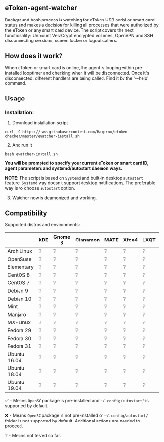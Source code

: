 
## eToken-agent-watcher
Background bash process is watching for eToken USB serial or smart card status and makes a decision for killing all processes that were authorized by the eToken or any smart card device.
The script covers the next functionality: Unmount VeraCrypt encrypted volumes, OpenVPN and SSH disconnecting sessions, screen locker or logout callers.

## How does it work?
When eToken or smart card is online, the agent is looping within pre-installed looptimer and checking when it will be disconnected. Once it's disconnected, different handlers are being called. Find it by the '--help' command.

## Usage
### Installation:
1. Download installation script
```
curl -O https://raw.githubusercontent.com/Haxprox/etoken-checker/master/ewatcher-install.sh
```
2. And run it
```
bash ewatcher-install.sh
```
**You will be prompted to specify your current eToken or smart card ID, agent parameters and systemd/autostart daemon ways.**

**NOTE**: The script is based on `Systemd` and built-in desktop `autostart` feature. 
`Systemd` way doesn't support desktop notifications. The preferable way is to choose `autostart` option.

3. Watcher now is deamonized and working.

## Compatibility

Supported distros and environments:

|                | KDE | Gnome 3 | Cinnamon | MATE | Xfce4 | LXQT | LXDE |
| -------------- | ---- | ----- | ----- | ----- | ----- | ----- | ----- |
|  Arch Linux	 |  ❔  |  ❔  |  ❔  |  ❔  |  ❔  |  ❔  |  ❔  |
|	OpenSuse	 |  ❔  |  ❔  |  ❔  |  ❔  |  ❔  |  ❔  |  ❔  |
|	Elementary	 |  ❔  |  ❔  |  ❔  |  ❔  |  ❔  |  ❔  |  ❔  |
|   CentOS 8	 |  ❔  |  ❔  |  ❔  |  ❔  |  ❔  |  ❔  |  ❔  |
|   CentOS 7	 |  ❔  |  ❔  |  ❔  |  ❔  |  ❔  |  ❔  |  ❔  |
|   Debian 9	 |  ❔  |  ❔  |  ❔  |  ❔  |  ❔  |  ❔  |  ❔  |
|   Debian 10	 |  ❔  |  ❔  |  ❔  |  ❔  |  ❔  |  ❔  |  ❔  |
|	Mint		 |  ❔  |  ❔  |  ❔  |  ❔  |  ❔  |  ❔  |  ❔  |
|	Manjaro		 |  ❔  |  ❔  |  ❔  |  ❔  |  ❔  |  ❔  |  ❔  |
|	MX-Linux	 |  ❔  |  ❔  |  ❔  |  ❔  |  ❔  |  ❔  |  ❔  |
|   Fedora 29	 |  ❔  |  ❔  |  ❔  |  ❔  |  ❔  |  ❔  |  ❔  |
|   Fedora 30	 |  ❔  |  ❔  |  ❔  |  ❔  |  ❔  |  ❔  |  ❔  |
|   Fedora 31	 |  ❔  |  ❔  |  ❔  |  ❔  |  ❔  |  ❔  |  ❔  |
| Ubuntu 16.04	 |  ❔  |  ❔  |  ❔  |  ❔  |  ❔  |  ❔  |  ❔  |
| Ubuntu 18.04	 |  ❔  |  ❔  |  ❔  |  ❔  |  ❔  |  ❔  |  ❔  |
| Ubuntu 19.04	 |  ❔  |  ❔  |  ❔  |  ❔  |  ❔  |  ❔  |  ❔  |

✅ - Means `OpenSC` package is pre-installed and `~/.config/autostart/` is supported by default.

❌ - Means `OpenSC` package is not pre-installed or `~/.config/autostart/` folder is not supported by default. Additional actions are needed to proceed.

❔ - Means not tested so far.
